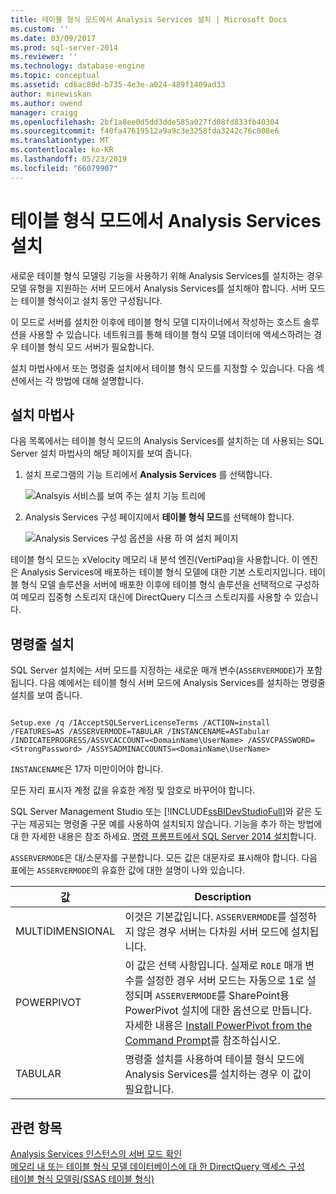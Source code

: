 ```yaml
---
title: 테이블 형식 모드에서 Analysis Services 설치 | Microsoft Docs
ms.custom: ''
ms.date: 03/09/2017
ms.prod: sql-server-2014
ms.reviewer: ''
ms.technology: database-engine
ms.topic: conceptual
ms.assetid: cd6ac80d-b735-4e3e-a024-489f1409ad33
author: minewiskan
ms.author: owend
manager: craigg
ms.openlocfilehash: 2bf1a8ee0d5dd3dde585a027fd08fd833fb40304
ms.sourcegitcommit: f40fa47619512a9a9c3e3258fda3242c76c008e6
ms.translationtype: MT
ms.contentlocale: ko-KR
ms.lasthandoff: 05/23/2019
ms.locfileid: "66079907"
---
```

# <a name="install-analysis-services-in-tabular-mode"></a>테이블 형식 모드에서 Analysis Services 설치
  새로운 테이블 형식 모델링 기능을 사용하기 위해 Analysis Services를 설치하는 경우 모델 유형을 지원하는 서버 모드에서 Analysis Services를 설치해야 합니다. 서버 모드는 테이블 형식이고 설치 동안 구성됩니다.  
  
 이 모드로 서버를 설치한 이후에 테이블 형식 모델 디자이너에서 작성하는 호스트 솔루션을 사용할 수 있습니다. 네트워크를 통해 테이블 형식 모델 데이터에 액세스하려는 경우 테이블 형식 모드 서버가 필요합니다.  
  
 설치 마법사에서 또는 명령줄 설치에서 테이블 형식 모드를 지정할 수 있습니다. 다음 섹션에서는 각 방법에 대해 설명합니다.  
  
## <a name="installation-wizard"></a>설치 마법사  
 다음 목록에서는 테이블 형식 모드의 Analysis Services를 설치하는 데 사용되는 SQL Server 설치 마법사의 해당 페이지를 보여 줍니다.  
  
1.  설치 프로그램의 기능 트리에서 **Analysis Services** 를 선택합니다.  
  
     ![Analsyis 서비스를 보여 주는 설치 기능 트리에](../../../sql-server/install/media/ssas-setupas.gif "Analsyis 서비스를 보여 주는 설치 기능 트리")  
  
2.  Analysis Services 구성 페이지에서 **테이블 형식 모드**를 선택해야 합니다.  
  
     ![Analysis Services 구성 옵션을 사용 하 여 설치 페이지](../../../sql-server/install/media/ssas-setupasconfig.gif "Analysis Services 구성 옵션을 사용 하 여 설정 페이지")  
  
 테이블 형식 모드는 xVelocity 메모리 내 분석 엔진(VertiPaq)을 사용합니다. 이 엔진은 Analysis Services에 배포하는 테이블 형식 모델에 대한 기본 스토리지입니다. 테이블 형식 모델 솔루션을 서버에 배포한 이후에 테이블 형식 솔루션을 선택적으로 구성하여 메모리 집중형 스토리지 대신에 DirectQuery 디스크 스토리지를 사용할 수 있습니다.  
  
## <a name="command-line-setup"></a>명령줄 설치  
 SQL Server 설치에는 서버 모드를 지정하는 새로운 매개 변수(`ASSERVERMODE`)가 포함됩니다. 다음 예에서는 테이블 형식 서버 모드에 Analysis Services를 설치하는 명령줄 설치를 보여 줍니다.  
  
```  
  
Setup.exe /q /IAcceptSQLServerLicenseTerms /ACTION=install /FEATURES=AS /ASSERVERMODE=TABULAR /INSTANCENAME=ASTabular /INDICATEPROGRESS/ASSVCACCOUNT=<DomainName\UserName> /ASSVCPASSWORD=<StrongPassword> /ASSYSADMINACCOUNTS=<DomainName\UserName>   
```  
  
 `INSTANCENAME`은 17자 미만이어야 합니다.  
  
 모든 자리 표시자 계정 값을 유효한 계정 및 암호로 바꾸어야 합니다.  
  
 SQL Server Management Studio 또는 [!INCLUDE[ssBIDevStudioFull](../../../includes/ssbidevstudiofull-md.md)]와 같은 도구는 제공되는 명령줄 구문 예를 사용하여 설치되지 않습니다. 기능을 추가 하는 방법에 대 한 자세한 내용은 참조 하세요. [명령 프롬프트에서 SQL Server 2014 설치](../../../database-engine/install-windows/install-sql-server-from-the-command-prompt.md)합니다.  
  
 `ASSERVERMODE`은 대/소문자를 구분합니다.  모든 값은 대문자로 표시해야 합니다. 다음 표에는 `ASSERVERMODE`의 유효한 값에 대한 설명이 나와 있습니다.  
  
|값|Description|  
|-----------|-----------------|  
|MULTIDIMENSIONAL|이것은 기본값입니다. `ASSERVERMODE`를 설정하지 않은 경우 서버는 다차원 서버 모드에 설치됩니다.|  
|POWERPIVOT|이 값은 선택 사항입니다. 실제로 `ROLE` 매개 변수를 설정한 경우 서버 모드는 자동으로 1로 설정되며 `ASSERVERMODE`를 SharePoint용 PowerPivot 설치에 대한 옵션으로 만듭니다. 자세한 내용은 [Install PowerPivot from the Command Prompt](../../../sql-server/install/install-powerpivot-from-the-command-prompt.md)를 참조하십시오.|  
|TABULAR|명령줄 설치를 사용하여 테이블 형식 모드에 Analysis Services를 설치하는 경우 이 값이 필요합니다.|  
  
## <a name="see-also"></a>관련 항목  
 [Analysis Services 인스턴스의 서버 모드 확인](../determine-the-server-mode-of-an-analysis-services-instance.md)   
 [메모리 내 또는 테이블 형식 모델 데이터베이스에 대 한 DirectQuery 액세스 구성](../../tabular-models/enable-directquery-mode-in-ssms.md)   
 [테이블 형식 모델링(SSAS 테이블 형식)](../../tabular-models/tabular-models-ssas.md)  
  
  
